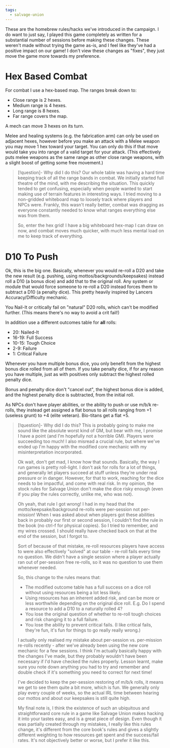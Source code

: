 ```yaml
---
tags:
  - salvage-union
---
```


These are the homebrew rules/hacks we've introduced in the campaign. I do want to just say, I played this game completely as written for a substantial number of sessions before making these changes. These weren't made without trying the game as-is, and I feel like they've had a positive impact on our game! I don't view these changes as "fixes", they just move the game more towards my preference.

# Hex Based Combat

For combat I use a hex-based map. The ranges break down to:
- Close range is 2 hexes.
- Medium range is 4 hexes.
- Long range is 8 hexes.
- Far range covers the map.

A mech can move 3 hexes on its turn.

Melee and healing systems (e.g. the fabrication arm) can only be used on adjacent hexes, however before you make an attack with a Melee weapon you may move 1 hex toward your target. You can only do this if that move would take you into range of a valid target for your attack. (This effectively puts melee weapons as the same range as other close range weapons, with a slight boost of getting some free movement.)

> [!question]- Why did I do this?
> Our whole table was having a hard time keeping track of all the range bands in combat. We initially started full theatre of the mind, with me describing the situation. This quickly tended to get confusing, especially when people wanted to start making use of terrain features in interesting ways. I tried moving to a non-gridded whiteboard map to loosely track where players and NPCs were. Frankly, this wasn't really better, combat was dragging as everyone constantly needed to know what ranges everything else was from them.
> 
> So, enter the hex grid! I have a big whiteboard hex-map I can draw on now, and combat moves much quicker, with much less mental load on me to keep track of everything.
> 

# D10 To Push

Ok, this is the big one. Basically, whenever you would re-roll a D20 and take the new result (e.g. pushing, using mottos/backgrounds/keepsakes) instead roll a D10 (a bonus dice) and add that to the original roll. Any system or module that would force someone to re-roll a D20 instead forces them to subtract a D10 (a penalty dice). This pretty heavily inspired by Lancers Accuracy/Difficulty mechanic.

You Nail-It or critically fail on "natural" D20 rolls, which can't be modified further. (This means there's no way to avoid a crit fail!)

In addition use a different outcomes table for **all** rolls:
- 20: Nailed-It
- 16-19: Full Success
- 10-15: Tough Choice
- 2-9: Failure
- 1: Critical Failure

Whenever you have multiple bonus dice, you only benefit from the highest bonus dice rolled from all of them. If you take penalty dice, if for any reason you have multiple, just as with positives only subtract the highest rolled penalty dice.

Bonus and penalty dice don't "cancel out", the highest bonus dice is added, and the highest penalty dice is subtracted, from the initial roll.

As NPCs don't have player abilities, or the ability to push or use m/b/k re-rolls, they instead get assigned a flat bonus to all rolls ranging from +1 (useless grunt) to +4 (elite veteran). Bio-titans get a flat +5.

>[!question]- Why did I do this?
> This is probably going to make me sound like the absolute worst kind of GM, but bear with me, I promise I have a point (and I'm hopefully not a horrible GM). Players were succeeding too much! I also misread a crucial rule, but where we've ended up I'm happy with the modified core mechanic with my misinterpretation incorporated.
>
> Ok wait, don't get mad, I know how that sounds. Basically, the way I run games is pretty roll-light. I don't ask for rolls for a lot of things, and generally let players succeed at stuff unless they're under real pressure or in danger. However, for that to work, reaching for the dice needs to be impactful, and come with real risk. In my opinion, the stock rules for Salvage Union don't make the dice risky enough (even if you play the rules correctly, unlike me, who was not).
> 
> Oh yeah, that rule I got wrong! I had in my head that the motto/keepsake/background re-rolls were per-session not per-mission! When I was asked about when players got these abilities back in probably our first or second session, I couldn't find the rule in the book (no ctrl-f for physical copies). So I tried to remember, and my wires crossed. I should really have checked back on that at the end of the session, but I forgot to.
> 
> Sort of because of that mistake, re-roll resources players have access to were also effectively "solved" at our table - re-roll fails every time no question. We didn't have a single session where a player actually ran out of per-session free re-rolls, so it was no question to use them whenever needed.
> 
> So, this change to the rules means that:
> - The modified outcome table has a full success on a dice roll without using resources being a lot less likely.
> - Using resources has an inherent added risk, and can be more or less worthwhile depending on the original dice roll. E.g. Do I spend a resource to add a D10 to a naturally rolled 4?
> - You lose the original question of whether to re-roll tough choices and risk changing it to a full failure.
> - You lose the ability to prevent critical fails. (I like critical fails, they're fun, it's fun for things to go really really wrong.)
> 
> I actually only realised my mistake about per-session vs. per-mission re-rolls recently - after we've already been using the new core mechanic for a few sessions. I think I'm actually basically happy with the changes I've made, but they probably wouldn't have been necessary if I'd have checked the rules properly. Lesson learnt, make sure you note down anything you had to try and remember and double check if it's something you need to correct for next time!
> 
> I've decided to keep the per-session restoring of m/b/k rolls, it means we get to see them quite a bit more, which is fun. We generally only play every couple of weeks, so the actual IRL time between hearing our mottos and about our keepsakes is still quite high.
> 
> My final note is, I think the existence of such an ubiquitous and straightforward core rule in a game like Salvage Union makes hacking it into your tastes easy, and is a great piece of design. Even though it was partially created through my mistakes, I really like this rules change, it's different from the core book's rules and gives a slightly different weighting to how resources get spent and the success/fail rates. It's not objectively better or worse, but I prefer it like this.